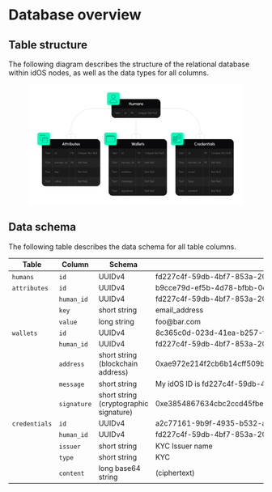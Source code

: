 # Database overview

## Table structure

The following diagram describes the structure of the relational database within idOS nodes, as well as the data types for all columns.



<figure><img src="../../../.gitbook/assets/idOS_Gitbook_Database structure.png" alt=""><figcaption></figcaption></figure>

## Data schema

The following table describes the data schema for all table columns.

<table><thead><tr><th>Table</th><th>Column</th><th width="197">Schema</th><th>Example</th></tr></thead><tbody><tr><td><code>humans</code></td><td><code>id</code></td><td>UUIDv4</td><td>fd227c4f-59db-4bf7-853a-203f162e2eb6</td></tr><tr><td><code>attributes</code></td><td><code>id</code></td><td>UUIDv4</td><td>b9cce79d-ef5b-4d78-bfbb-0c3778162d34</td></tr><tr><td></td><td><code>human_id</code></td><td>UUIDv4</td><td>fd227c4f-59db-4bf7-853a-203f162e2eb6</td></tr><tr><td></td><td><code>key</code></td><td>short string</td><td>email_address</td></tr><tr><td></td><td><code>value</code></td><td>long string</td><td>foo@bar.com</td></tr><tr><td><code>wallets</code></td><td><code>id</code></td><td>UUIDv4</td><td>8c365c0d-023d-41ea-b257-f77e6e3c2ed4</td></tr><tr><td></td><td><code>human_id</code></td><td>UUIDv4</td><td>fd227c4f-59db-4bf7-853a-203f162e2eb6</td></tr><tr><td></td><td><code>address</code></td><td>short string (blockchain address)</td><td>0xae972e214f2cb6b14cff509bac60c5501788d871</td></tr><tr><td></td><td><code>message</code></td><td>short string</td><td>My idOS ID is fd227c4f-59db-4bf7-853a-203f162e2eb6 and I own 0xae972e214f2cb6b14cff509bac60c5501788d871</td></tr><tr><td></td><td><code>signature</code></td><td>short string (cryptographic signature)</td><td>0xe3854867634cbc2ccd45fbe568b4c197ba096757a23cccf12bbaddd3ed1aa3a944f90c9544f9f62ee1aa2e987db37b558adc9e912259f55dea5e3d85b44440631c</td></tr><tr><td><code>credentials</code></td><td><code>id</code></td><td>UUIDv4</td><td>a2c77161-9b9f-4935-b532-adaabe7b505e</td></tr><tr><td></td><td><code>human_id</code></td><td>UUIDv4</td><td>fd227c4f-59db-4bf7-853a-203f162e2eb6</td></tr><tr><td></td><td><code>issuer</code></td><td>short string</td><td>KYC Issuer name</td></tr><tr><td></td><td><code>type</code></td><td>short string</td><td>KYC</td></tr><tr><td></td><td><code>content</code></td><td>long base64 string</td><td>(ciphertext)</td></tr></tbody></table>

